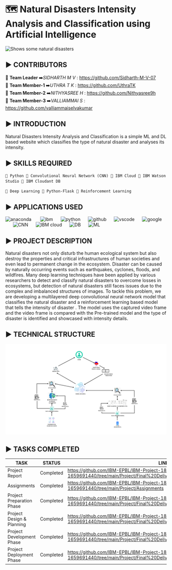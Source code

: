 # :world_map: Natural Disasters Intensity Analysis and Classification using Artificial Intelligence

<picture>
  <source media="(prefers-color-scheme: dark)" srcset="https://envhumanities.sites.gettysburg.edu/es225a-spring19/wp-content/uploads/2019/04/natural-disasters-of-earths-past-and-future-886x240.jpg">
  <source media="(prefers-color-scheme: light)" srcset="https://envhumanities.sites.gettysburg.edu/es225a-spring19/wp-content/uploads/2019/04/natural-disasters-of-earths-past-and-future-886x240.jpg">
  <img alt="Shows some natural disasters" src="https://u4d2z7k9.rocketcdn.me/wp-content/uploads/2019/02/natural-disasters-of-earths-past-and-future.jpg">
</picture>

## :arrow_forward: CONTRIBUTORS
:man:  <b>Team Leader </b>:arrow_right:<i>SIDHARTH M V</i> : https://github.com/Sidharth-M-V-07 <br>
:woman:  <b>Team Member-1 </b>:arrow_right:<i>UTHRA  T K </i> : https://github.com/UthraTK <br>
:woman:  <b>Team Member-2 </b>:arrow_right:<i>NITHYASREE H</i> : https://github.com/Nithyasree9h<br>
:woman:  <b>Team Member-3 </b>:arrow_right:<i>VALLIAMMAI S</i> : https://github.com/valliammaiselvakumar

## :arrow_forward: INTRODUCTION
Natural Disasters Intensity Analysis and Classification is a simple ML and DL based website which classifies the type of natural disaster and analyses its intensity.

## :arrow_forward: SKILLS REQUIRED
 `🔷 Python
  🔶 Convolutional Neural Network (CNN)
  🔷 IBM Cloud
  🔶 IBM Watson Studio
  🔷 IBM Cloudant DB`
  
 `🔶 Deep Learning
  🔷 Python-Flask
  🔶 Reinforcement Learning`
  
## :arrow_forward: APPLICATIONS USED
 <p align="left">
<img src="https://icongr.am/simple/anaconda.svg?size=80&color=23e60a&colored=false" alt="anaconda" width="45" height="45"/> &nbsp;&nbsp;&nbsp;&nbsp;&nbsp;
<img src="https://icongr.am/simple/ibm.svg?size=80&color=000000&colored=false" alt="ibm" width="45" height="45"/>&nbsp;&nbsp;&nbsp;&nbsp;&nbsp;
<img src="https://icongr.am/devicon/python-original.svg?size=80&color=currentColor" alt="python" width="45" height="45"/>&nbsp;&nbsp;&nbsp;&nbsp;&nbsp;
<img src="https://icongr.am/devicon/github-original.svg?size=80&color=currentColor" alt="github" width="45" height="45"/>&nbsp;&nbsp;&nbsp;&nbsp;&nbsp;
<img src="https://cdn.jsdelivr.net/gh/devicons/devicon/icons/vscode/vscode-original.svg" alt="vscode" width="45" height="45"/>&nbsp;&nbsp;&nbsp;&nbsp;&nbsp;
<img src="https://icongr.am/devicon/chrome-original.svg?size=80&color=000000" alt="google" width="45" height="45"/>&nbsp;&nbsp;&nbsp;&nbsp;&nbsp;
<img src="https://icongr.am/material/chart-line.svg?size=80&color=000000" alt="CNN" width="45" height="45"/>&nbsp;&nbsp;&nbsp;&nbsp;&nbsp;
<img src="https://icongr.am/entypo/icloud.svg?size=80&color=3fcbd5" alt="IBM cloud" width="45" height="45"/>&nbsp;&nbsp;&nbsp;&nbsp;&nbsp;
<img src="https://icongr.am/entypo/database.svg?size=80&color=207f3c" alt="DB" width="45" height="45"/>&nbsp;&nbsp;&nbsp;&nbsp;&nbsp;
<img src="https://icongr.am/material/chart-scatter-plot.svg?size=80&color=e6360a" alt="ML" width="45" height="45"/>
</p>

## :arrow_forward: PROJECT DESCRIPTION
Natural disasters not only disturb the human ecological system but also destroy the properties and critical infrastructures of human societies and even lead to permanent change in the ecosystem. Disaster can be caused by naturally occurring events such as earthquakes, cyclones, floods, and wildfires. Many deep learning techniques have been applied by various researchers to detect and classify natural disasters to overcome losses in ecosystems, but detection of natural disasters still faces issues due to the complex and imbalanced structures of images. 
To tackle this problem, we are developing a multilayered deep convolutional neural network model that classifies the natural disaster and a reinforcement learning based model that tells the intensity of disaster . The model uses the captured video frame and the video frame is compared with the Pre-trained model and the type of disaster is identified and showcased with intensity details.

## :arrow_forward: TECHNICAL STRUCTURE
<picture>
  <source media="(prefers-color-scheme: dark)" srcset="https://github.com/IBM-EPBL/IBM-Project-18936-1659691440/blob/main/Project/Project%20Design%20%26%20Planning/Project%20Design%20Phase%20-%201/SOLUTION_ARCHITECTURE.png">
  <source media="(prefers-color-scheme: light)" srcset=" https://github.com/IBM-EPBL/IBM-Project-18936-1659691440/blob/main/Project/Project%20Design%20%26%20Planning/Project%20Design%20Phase%20-%201/SOLUTION_ARCHITECTURE.png">
  <img alt="Shows some natural disasters" src="https://github.com/IBM-EPBL/IBM-Project-18936-1659691440/blob/main/Project/Project%20Design%20%26%20Planning/Project%20Design%20Phase%20-%201/SOLUTION_ARCHITECTURE.png">
</picture>

## :arrow_forward: TASKS COMPLETED
| TASK  | STATUS | LINK |
| --------------------------- | ------------ | ----------------------------------------------------------------------- |
| Project Report              | Completed    |https://github.com/IBM-EPBL/IBM-Project-18936-1659691440/tree/main/Project/Final%20Deliverables/1.%20Project%20Report |
| Assignments                 | Completed    | https://github.com/IBM-EPBL/IBM-Project-18936-1659691440/tree/main/Project/Assignments |
| Project Preparation Phase   | Completed    |https://github.com/IBM-EPBL/IBM-Project-18936-1659691440/tree/main/Project/Final%20Deliverables/3.%20Preparation%20Phase |
| Project Design & Planning   | Completed    | https://github.com/IBM-EPBL/IBM-Project-18936-1659691440/tree/main/Project/Final%20Deliverables/4.%20Design%20and%20planning |
| Project Development Phase   | Completed    |https://github.com/IBM-EPBL/IBM-Project-18936-1659691440/tree/main/Project/Final%20Deliverables/5.%20Development|
| Project Deployment Phase    | Completed    |https://github.com/IBM-EPBL/IBM-Project-18936-1659691440/tree/main/Project/Final%20Deliverables/6.%20Deployment |
